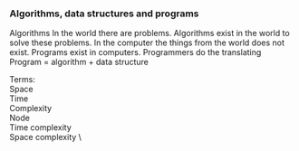 ### Algorithms, data structures and programs

Algorithms 
In the world there are problems. Algorithms exist in the world to solve these problems.
In the computer the things from the world does not exist. Programs exist in computers.
Programmers do the translating
Program = algorithm + data structure

Terms:  \
Space  \
Time  \
Complexity  \
Node  \
Time complexity  \
Space complexity  \


